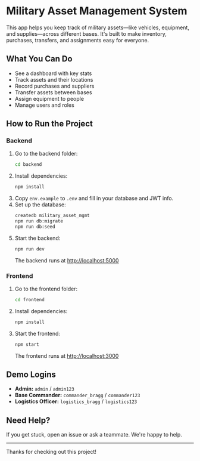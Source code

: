 # Military Asset Management System

This app helps you keep track of military assets—like vehicles, equipment, and supplies—across different bases. It's built to make inventory, purchases, transfers, and assignments easy for everyone.

## What You Can Do
- See a dashboard with key stats
- Track assets and their locations
- Record purchases and suppliers
- Transfer assets between bases
- Assign equipment to people
- Manage users and roles

## How to Run the Project

### Backend
1. Go to the backend folder:
   ```bash
   cd backend
   ```
2. Install dependencies:
   ```bash
   npm install
   ```
3. Copy `env.example` to `.env` and fill in your database and JWT info.
4. Set up the database:
   ```bash
   createdb military_asset_mgmt
   npm run db:migrate
   npm run db:seed
   ```
5. Start the backend:
   ```bash
   npm run dev
   ```
   The backend runs at [http://localhost:5000](http://localhost:5000)

### Frontend
1. Go to the frontend folder:
   ```bash
   cd frontend
   ```
2. Install dependencies:
   ```bash
   npm install
   ```
3. Start the frontend:
   ```bash
   npm start
   ```
   The frontend runs at [http://localhost:3000](http://localhost:3000)

## Demo Logins
- **Admin:** `admin` / `admin123`
- **Base Commander:** `commander_bragg` / `commander123`
- **Logistics Officer:** `logistics_bragg` / `logistics123`

## Need Help?
If you get stuck, open an issue or ask a teammate. We're happy to help.

---

Thanks for checking out this project! 